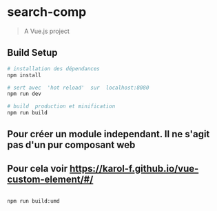 # search-comp

> A Vue.js project

## Build Setup

``` bash
# installation des dépendances
npm install

# sert avec  'hot reload'  sur  localhost:8080
npm run dev

# build  production et minification
npm run build
```

## Pour créer un module independant. Il ne s'agit pas d'un pur composant web
## Pour cela voir https://karol-f.github.io/vue-custom-element/#/
```bash

npm run build:umd

```


